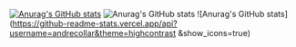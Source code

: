 [![Anurag's GitHub stats](https://github-readme-stats.vercel.app/api?username=andrecollar)](https://github.com/andrecollar/github-readme-stats)
![Anurag's GitHub stats](https://github-readme-stats.vercel.app/api?username=andrecollar&count_private=true)
![Anurag's GitHub stats](https://github-readme-stats.vercel.app/api?username=andrecollar&theme=highcontrast &show_icons=true)